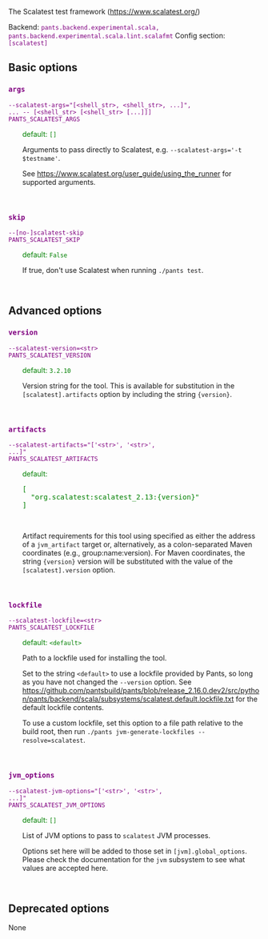 
The Scalatest test framework (https://www.scalatest.org/)

Backend: <span style="color: purple"><code>pants.backend.experimental.scala, pants.backend.experimental.scala.lint.scalafmt</code></span>
Config section: <span style="color: purple"><code>[scalatest]</code></span>

## Basic options

<div style="color: purple">

### `args`

  <code>--scalatest-args=&quot;[&lt;shell_str&gt;, &lt;shell_str&gt;, ...]&quot;, ... -- [&lt;shell_str&gt; [&lt;shell_str&gt; [...]]]</code><br>
  <code>PANTS_SCALATEST_ARGS</code><br>
</div>
<div style="padding-left: 2em;">
<span style="color: green">default: <code>[]</code></span>

<br>

Arguments to pass directly to Scalatest, e.g. `--scalatest-args='-t $testname'`.

See https://www.scalatest.org/user_guide/using_the_runner for supported arguments.
</div>
<br>

<div style="color: purple">

### `skip`

  <code>--[no-]scalatest-skip</code><br>
  <code>PANTS_SCALATEST_SKIP</code><br>
</div>
<div style="padding-left: 2em;">
<span style="color: green">default: <code>False</code></span>

<br>

If true, don't use Scalatest when running `./pants test`.
</div>
<br>


## Advanced options

<div style="color: purple">

### `version`

  <code>--scalatest-version=&lt;str&gt;</code><br>
  <code>PANTS_SCALATEST_VERSION</code><br>
</div>
<div style="padding-left: 2em;">
<span style="color: green">default: <code>3.2.10</code></span>

<br>

Version string for the tool. This is available for substitution in the `[scalatest].artifacts` option by including the string `{version}`.
</div>
<br>

<div style="color: purple">

### `artifacts`

  <code>--scalatest-artifacts=&quot;['&lt;str&gt;', '&lt;str&gt;', ...]&quot;</code><br>
  <code>PANTS_SCALATEST_ARTIFACTS</code><br>
</div>
<div style="padding-left: 2em;">
<span style="color: green">default: <pre>[
  "org.scalatest:scalatest&lowbar;2.13:{version}"
]</pre></span>

<br>

Artifact requirements for this tool using specified as either the address of a `jvm_artifact` target or, alternatively, as a colon-separated Maven coordinates (e.g., group:name:version). For Maven coordinates, the string `{version}` version will be substituted with the value of the `[scalatest].version` option.
</div>
<br>

<div style="color: purple">

### `lockfile`

  <code>--scalatest-lockfile=&lt;str&gt;</code><br>
  <code>PANTS_SCALATEST_LOCKFILE</code><br>
</div>
<div style="padding-left: 2em;">
<span style="color: green">default: <code>&lt;default&gt;</code></span>

<br>

Path to a lockfile used for installing the tool.

Set to the string `<default>` to use a lockfile provided by Pants, so long as you have not changed the `--version` option. See https://github.com/pantsbuild/pants/blob/release_2.16.0.dev2/src/python/pants/backend/scala/subsystems/scalatest.default.lockfile.txt for the default lockfile contents.

To use a custom lockfile, set this option to a file path relative to the build root, then run `./pants jvm-generate-lockfiles --resolve=scalatest`.
</div>
<br>

<div style="color: purple">

### `jvm_options`

  <code>--scalatest-jvm-options=&quot;['&lt;str&gt;', '&lt;str&gt;', ...]&quot;</code><br>
  <code>PANTS_SCALATEST_JVM_OPTIONS</code><br>
</div>
<div style="padding-left: 2em;">
<span style="color: green">default: <code>[]</code></span>

<br>

List of JVM options to pass to `scalatest` JVM processes.

Options set here will be added to those set in `[jvm].global_options`. Please check the documentation for the `jvm` subsystem to see what values are accepted here.
</div>
<br>


## Deprecated options

None


